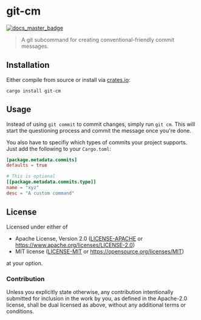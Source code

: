 # git-cm

[![docs_master_badge]][docs_master_url]

> A git subcommand for creating conventional-friendly commit messages.

## Installation

Either compile from source or install via [crates.io](https://crates.io):

```text
cargo install git-cm
```

## Usage

Instead of using `git commit` to commit changes, simply run `git cm`. This will start the questioning process and commit the message once you're done.

You also have to specifiy which types of commits your project supports. Just add the following to your `Cargo.toml`:

```toml
[package.metadata.commits]
defaults = true

# This is optional
[[package.metadata.commits.type]]
name = "xyz"
desc = "A custom command"
```

## License

Licensed under either of

- Apache License, Version 2.0 ([LICENSE-APACHE](LICENSE-APACHE) or
  https://www.apache.org/licenses/LICENSE-2.0)
- MIT license ([LICENSE-MIT](LICENSE-MIT) or https://opensource.org/licenses/MIT)

at your option.

### Contribution

Unless you explicitly state otherwise, any contribution intentionally submitted
for inclusion in the work by you, as defined in the Apache-2.0 license, shall be
dual licensed as above, without any additional terms or conditions.

[docs_master_badge]: https://img.shields.io/badge/docs.rs-master-green
[docs_master_url]: https://<username>.github.io/<reponame>
